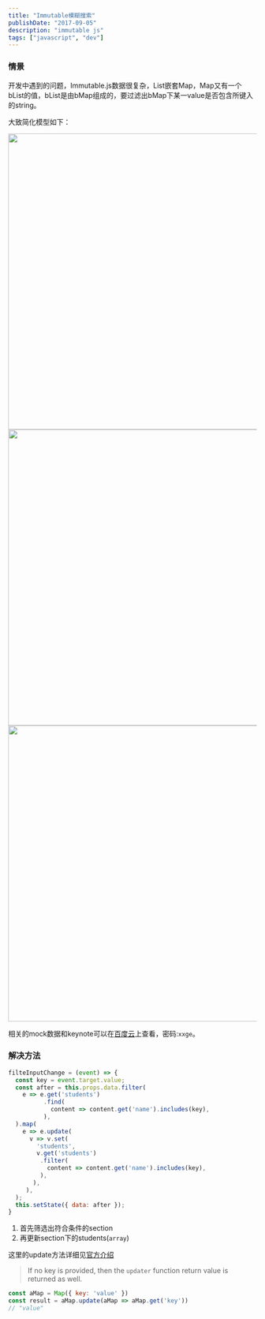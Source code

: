 ```yaml
---
title: "Immutable模糊搜索"
publishDate: "2017-09-05"
description: "immutable js"
tags: ["javascript", "dev"]
---
```


### 情景

开发中遇到的问题，Immutable.js数据很复杂，List嵌套Map，Map又有一个bList的值，bList是由bMap组成的，要过滤出bMap下某一value是否包含所键入的string。

大致简化模型如下：

<img src="https://raw.githubusercontent.com/FaiChou/faichou.github.io/master/img/qiniu/markdown/1504593772808.png" width="600"/>



<img src="https://raw.githubusercontent.com/FaiChou/faichou.github.io/master/img/qiniu/markdown/1504593812214.png" width="600"/>

<img src="https://raw.githubusercontent.com/FaiChou/faichou.github.io/master/img/qiniu/markdown/1504593309640.png" width="600"/>



相关的mock数据和keynote可以在[百度云](https://pan.baidu.com/s/1c2xqd8G)上查看，密码:`xxge`。



### 解决方法



```javascript
filteInputChange = (event) => {
  const key = event.target.value;
  const after = this.props.data.filter(
    e => e.get('students')
          .find(
            content => content.get('name').includes(key),
          ),
  ).map(
    e => e.update(
      v => v.set(
        'students',
        v.get('students')
         .filter(
           content => content.get('name').includes(key),
         ),
       ),
     ),
  );
  this.setState({ data: after });
}
```



1. 首先筛选出符合条件的section
2. 再更新section下的students(`array`)



这里的update方法详细见[官方介绍](https://facebook.github.io/immutable-js/docs/#/Map/update)

> If no key is provided, then the `updater` function return value is returned as well.

```javascript
const aMap = Map({ key: 'value' })
const result = aMap.update(aMap => aMap.get('key'))
// "value"
```

